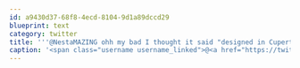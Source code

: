 ```yaml
---
id: a9430d37-68f8-4ecd-8104-9d1a89dccd29
blueprint: text
category: twitter
title: '''@NestaMAZING ohh my bad I thought it said "designed in Cupertino." Yes, Apple HQ'
caption: '<span class="username username_linked">@<a href="https://twitter.com/NestaMAZING" title="Nesta">NestaMAZING</a></span> ohh my bad I thought it said "designed in Cupertino." Yes, Apple HQ'
---
```

